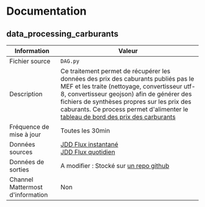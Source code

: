 # Documentation

## data_processing_carburants

| Information | Valeur |
| -------- | -------- |
| Fichier source     | `DAG.py`     |
| Description | Ce traitement permet de récupérer les données des prix des caburants publiés pas le MEF et les traite (nettoyage, convertisseur utf-8, convertisseur geojson) afin de générer des fichiers de synthèses propres sur les prix des caburants. Ce process permet d'alimenter le [tableau de bord des prix des carburants](https://explore.data.gouv.fr/prix-caburants)  |
| Fréquence de mise à jour | Toutes les 30min |
| Données sources | [JDD Flux instantané](https://www.data.gouv.fr/datasets/prix-des-carburants-en-france-flux-instantane/) <br /> [JDD Flux quotidien](https://www.data.gouv.fr/datasets/prix-des-carburants-en-france-flux-quotidien/) |
| Données de sorties | A modifier : Stocké sur [un repo github](https://github.com/etalab/prix-carburants-data) |
| Channel Mattermost d'information | Non |
